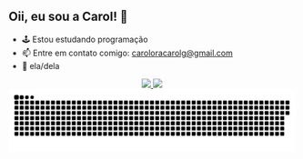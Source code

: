 ## Oii, eu sou a Carol! 🐠

- 🕹️ Estou estudando programação
- 📫 Entre em contato comigo: caroloracarolg@gmail.com
- 🎲 ela/dela

<div align="center" style="display: inline">
   <a href="https://github.com/caroloracarol">
   <div style="display: inline_block">
      <img height="175em" src="https://github-readme-stats.vercel.app/api?username=caroloracarol&show_icons=true&include_all_commits=true&count_private=true&bg_color=151515&border_color=9C4E6A&title_color=d7d8c0&text_color=d1c89a&icon_color=5aa2c9"/>
      <img height="175em" src="https://github-readme-stats.vercel.app/api/top-langs/?username=caroloracarol&layout=compact&langs_count=7&bg_color=151515&border_color=9C4E6A&title_color=d7d8c0&text_color=d5e5e4&icon_color=5aa2c9"/>
   </div>

    
  <source media="(prefers-color-scheme: dark)" srcset="https://raw.githubusercontent.com/caroloracarol/caroloracarol/output/github-contribution-grid-snake-dark.svg">
  <source media="(prefers-color-scheme: light)" srcset="https://raw.githubusercontent.com/caroloracarol/caroloracarol/output/github-contribution-grid-snake.svg">
  <img alt="github contribution grid snake animation" src="https://raw.githubusercontent.com/caroloracarol/caroloracarol/output/github-contribution-grid-snake.svg">
</picture>
  
</div>
<br><br><br><br>
